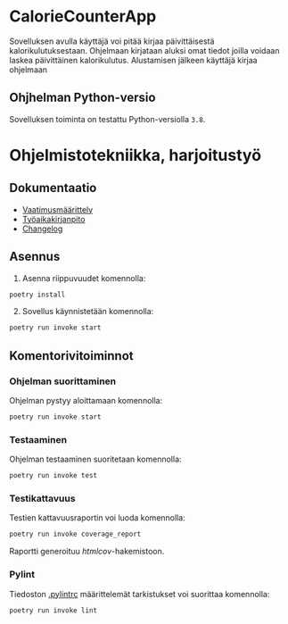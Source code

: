
# CalorieCounterApp

Sovelluksen avulla käyttäjä voi pitää kirjaa päivittäisestä kalorikulutuksestaan. Ohjelmaan kirjataan aluksi omat tiedot joilla voidaan laskea päivittäinen kalorikulutus. Alustamisen jälkeen käyttäjä kirjaa ohjelmaan 

## Ohjhelman Python-versio

Sovelluksen toiminta on testattu Python-versiolla `3.8`.

# Ohjelmistotekniikka, harjoitustyö
## Dokumentaatio
- [Vaatimusmäärittely](https://github.com/Owlaboy/ot-harjoitustyo/blob/cb63175993b1c7a3a6ffea62b9294800f659ca5b/calorie-counter/dokumentaatio/vaatimusmaarittely.md)
- [Työaikakirjanpito](https://github.com/Owlaboy/ot-harjoitustyo/blob/cb63175993b1c7a3a6ffea62b9294800f659ca5b/calorie-counter/dokumentaatio/tuntikirjanpito.md)
- [Changelog](https://github.com/Owlaboy/ot-harjoitustyo/blob/cb63175993b1c7a3a6ffea62b9294800f659ca5b/calorie-counter/dokumentaatio/changelog.md)

## Asennus

1. Asenna riippuvuudet komennolla:

```bash
poetry install
```

2. Sovellus käynnistetään komennolla:

```bash
poetry run invoke start
```

## Komentorivitoiminnot

### Ohjelman suorittaminen

Ohjelman pystyy aloittamaan komennolla:

```bash
poetry run invoke start
```

### Testaaminen

Ohjelman testaaminen suoritetaan komennolla:

```bash
poetry run invoke test
```

### Testikattavuus

Testien kattavuusraportin voi luoda komennolla:

```bash
poetry run invoke coverage_report
```

Raportti generoituu _htmlcov_-hakemistoon.

### Pylint

Tiedoston [.pylintrc](./.pylintrc) määrittelemät tarkistukset voi suorittaa komennolla:

```bash
poetry run invoke lint
```

